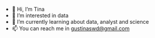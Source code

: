 - 👋 Hi, I’m Tina
- 👀 I’m interested in data
- 🌱 I’m currently learning about data, analyst and science
- 📫 You can reach me in gustinaswd@gmail.com

<!---
agustinaswd/agustinaswd is a ✨ special ✨ repository because its `README.md` (this file) appears on your GitHub profile.
You can click the Preview link to take a look at your changes.
--->
